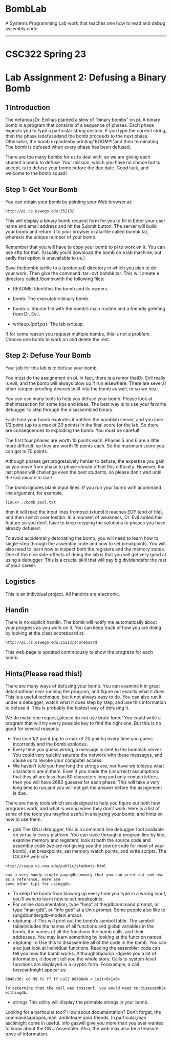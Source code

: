 # BombLab
A Systems Programming Lab work that teaches one how to read and debug assembly code. 
_______________________________________________________________________________________________________

# CSC322 Spring 23
# Lab Assignment 2: Defusing a Binary Bomb

## 1 Introduction

The nefariousDr. Evilhas planted a slew of “binary bombs” on pi. A binary bomb is a program that consists
of a sequence of phases. Each phase expects you to type a particular string onstdin. If you type the
correct string, then the phase isdefusedand the bomb proceeds to the next phase. Otherwise, the bomb
explodesby printing"BOOM!!!"and then terminating. The bomb is defused when every phase has been
defused.

There are too many bombs for us to deal with, so we are giving each student a bomb to defuse. Your
mission, which you have no choice but to accept, is to defuse your bomb before the due date. Good luck,
and welcome to the bomb squad!

## Step 1: Get Your Bomb

You can obtain your bomb by pointing your Web browser at:

```
http://pi.cs.oswego.edu:35213/
```
This will display a binary bomb request form for you to fill in.Enter your user name and email address and
hit the Submit button. The server will build your bomb and return it to your browser in atarfile called
bombk.tar, wherekis the unique number of your bomb.

Remember that you will have to copy your bomb to pi to work on it. You can use sftp for that. (Usually
you’d download the bomb on a lab machine, but sadly that option is unavailable to us.)

Save thebombk.tarfile to a (protected) directory in which you plan to do your work. Then give the
command: tar -xvf bombk.tar. This will create a directory called./bombkwith the following
files:

- README: Identifies the bomb and its owners.
- bomb: The executable binary bomb.


- bomb.c: Source file with the bomb’s main routine and a friendly greeting from Dr. Evil.
- writeup.{pdf,ps}: The lab writeup.

If for some reason you request multiple bombs, this is not a problem. Choose one bomb to work on and
delete the rest.

## Step 2: Defuse Your Bomb

Your job for this lab is to defuse your bomb.

You must do the assignment on pi. In fact, there is a rumor thatDr. Evil really is evil, and the bomb will
always blow up if run elsewhere. There are several other tamper-proofing devices built into the bomb as
well, or so we hear.

You can use many tools to help you defuse your bomb. Please look at thehintssection for some tips and
ideas. The best way is to use your favorite debugger to step through the disassembled binary.

Each time your bomb explodes it notifies the bomblab server, and you lose 1/2 point (up to a max of 20
points) in the final score for the lab. So there are consequences to exploding the bomb. You must be careful!

The first four phases are worth 10 points each. Phases 5 and 6 are a little more difficult, so they are worth
15 points each. So the maximum score you can get is 70 points.

Although phases get progressively harder to defuse, the expertise you gain as you move from phase to phase
should offset this difficulty. However, the last phase will challenge even the best students, so please don’t
wait until the last minute to start.

The bomb ignores blank input lines. If you run your bomb with acommand line argument, for example,

```
linux> ./bomb psol.txt
```
then it will read the input lines frompsol.txtuntil it reaches EOF (end of file), and then switch over
tostdin. In a moment of weakness, Dr. Evil added this feature so you don’t have to keep retyping the
solutions to phases you have already defused.

To avoid accidentally detonating the bomb, you will need to learn how to single-step through the assembly
code and how to set breakpoints. You will also need to learn how to inspect both the registers and the
memory states. One of the nice side-effects of doing the lab is that you will get very good at using a
debugger. This is a crucial skill that will pay big dividendsfor the rest of your career.

## Logistics

This is an individual project. All handins are electronic.


## Handin

There is no explicit handin. The bomb will notify me automatically about your progress as you work on it.
You can keep track of how you are doing by looking at the class scoreboard at:

```
http://pi.cs.oswego.edu:35213/scoreboard
```
This web page is updated continuously to show the progress for each bomb.

## Hints(Please read this!)

There are many ways of defusing your bomb. You can examine it in great detail without ever running the
program, and figure out exactly what it does. This is a useful technique, but it not always easy to do. You
can also run it under a debugger, watch what it does step by step, and use this information to defuse it. This
is probably the fastest way of defusing it.

We do make one request,please do not use brute force! You could write a program that will try every
possible key to find the right one. But this is no good for several reasons:

- You lose 1/2 point (up to a max of 20 points) every time you guess incorrectly and the bomb explodes.
- Every time you guess wrong, a message is sent to the bomblab server. You could very quickly saturate
    the network with these messages, and cause us to revoke your computer access.
- We haven’t told you how long the strings are, nor have we toldyou what characters are in them. Even
    if you made the (incorrect) assumptions that they all are less than 80 characters long and only contain
    letters, then you will have 2680 guesses for each phase. This will take a very long time to run,and
    you will not get the answer before the assignment is due.

There are many tools which are designed to help you figure out both how programs work, and what is wrong
when they don’t work. Here is a list of some of the tools you mayfind useful in analyzing your bomb, and
hints on how to use them.

- gdb
    The GNU debugger, this is a command line debugger tool available on virtually every platform. You
    can trace through a program line by line, examine memory and registers, look at both the source code
    and assembly code (we are not giving you the source code for most of your bomb), set breakpoints,
    set memory watch points, and write scripts.
    The CS:APP web site

```
http://csapp.cs.cmu.edu/public/students.html
```
```
has a very handy single-pagegdbsummary that you can print out and use as a reference. Here are
some other tips for usinggdb.
```

- To keep the bomb from blowing up every time you type in a wrong input, you’ll want to learn
    how to set breakpoints.
- For online documentation, type “help” at thegdbcommand prompt, or type “man gdb”,
    or “info gdb” at a Unix prompt. Some people also like to rungdbundergdb-modein
    emacs.
- objdump -t
This will print out the bomb’s symbol table. The symbol tableincludes the names of all functions and
global variables in the bomb, the names of all the functions the bomb calls, and their addresses. You
may learn something by looking at the function names!
- objdump -d
Use this to disassemble all of the code in the bomb. You can also just look at individual functions.
Reading the assembler code can tell you how the bomb works.
Althoughobjdump -dgives you a lot of information, it doesn’t tell you the whole story. Calls to
system-level functions are displayed in a cryptic form. Forexample, a call tosscanfmight appear
as:

```
8048c36: e8 99 fc ff ff call 80488d4 <_init+0x1a0>
```
```
To determine that the call was tosscanf, you would need to disassemble withingdb.
```
- strings
    This utility will display the printable strings in your bomb.

Looking for a particular tool? How about documentation? Don’t forget, the commandsapropos,man,
andinfoare your friends. In particular,man asciimight come in useful. info gaswill give you
more than you ever wanted to know about the GNU Assembler. Also, the web may also be a treasure trove
of information.


